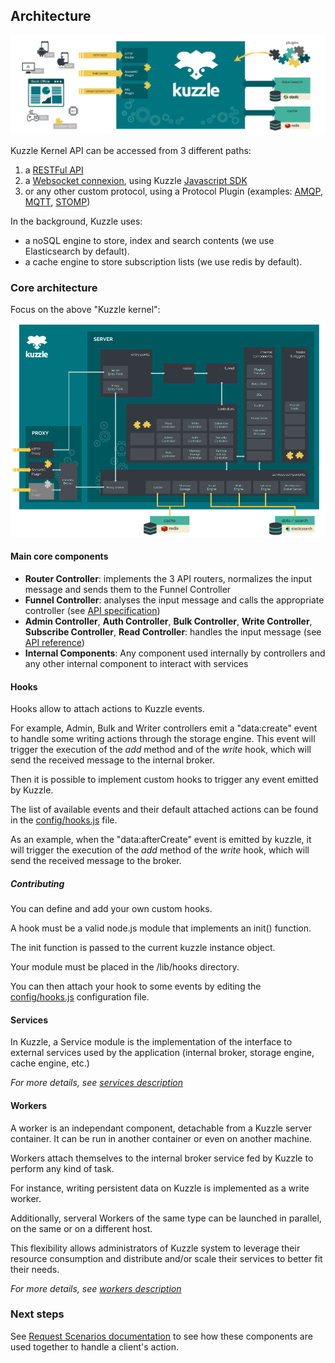 ## Architecture

![archi_fonctionnal](./images/global-overview.png)

Kuzzle Kernel API can be accessed from 3 different paths:

1. a [RESTFul API](/api-reference/?rest)
2. a [Websocket connexion](/api-reference/?websocket), using Kuzzle [Javascript SDK](/sdk-documentation)
3. or any other custom protocol, using a Protocol Plugin (examples: [AMQP](/api-reference/?amqp), [MQTT](/api-reference/?mqtt), [STOMP](/api-reference/?stomp))

In the background, Kuzzle uses:

* a noSQL engine to store, index and search contents (we use Elasticsearch by default).
* a cache engine to store subscription lists (we use redis by default).

### Core architecture

Focus on the above "Kuzzle kernel":

![archi_core](./images/core-architecture.png)

#### Main core components

* **Router Controller**: implements the 3 API routers, normalizes the input message and sends them to the Funnel Controller
* **Funnel Controller**: analyses the input message and calls the appropriate controller (see [API specification](api-specifications.md))
* **Admin Controller**, **Auth Controller**, **Bulk Controller**, **Write Controller**, **Subscribe Controller**, **Read Controller**: handles the input message (see [API reference](/api-reference))
* **Internal Components**: Any component used internally by controllers and any other internal component to interact with services


#### Hooks

Hooks allow to attach actions to Kuzzle events.

For example, Admin, Bulk and Writer controllers emit a "data:create" event to handle some writing actions through the storage engine.
This event will trigger the execution of the *add* method and of the *write* hook, which will send the received message to the internal broker.

Then it is possible to implement custom hooks to trigger any event emitted by Kuzzle.

The list of available events and their default attached actions can be found in the [config/hooks.js](https://github.com/kuzzleio/kuzzle/blob/master/lib/config/hooks.js) file.

As an example, when the "data:afterCreate" event is emitted by kuzzle, it will trigger the execution of the *add* method of the *write* hook, which will send the received message to the broker.

##### Contributing

You can define and add your own custom hooks.

A hook must be a valid node.js module that implements an init() function.

The init function is passed to the current kuzzle instance object.

Your module must be placed in the /lib/hooks directory.

You can then attach your hook to some events by editing the [config/hooks.js](https://github.com/kuzzleio/kuzzle/blob/master/lib/config/hooks.js) configuration file.

#### Services

In Kuzzle, a Service module is the implementation of the interface to external services used by the application (internal broker, storage engine, cache engine, etc.)

_For more details, see [services description](../lib/services/README.md)_

#### Workers

A worker is an independant component, detachable from a Kuzzle server container. It can be run in another container or even on another machine.

Workers attach themselves to the internal broker service fed by Kuzzle to perform any kind of task.

For instance, writing persistent data on Kuzzle is implemented as a write worker.

Additionally, serveral Workers of the same type can be launched in parallel, on the same or on a different host.

This flexibility allows administrators of Kuzzle system to leverage their resource consumption and distribute and/or scale their services to better fit their needs.


_For more details, see [workers description](../lib/workers/README.md)_

### Next steps

See [Request Scenarios documentation](request_scenarios/README.md) to see how these components are used together to handle a client's action.
